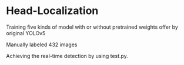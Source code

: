 # Head-Localization

Training five kinds of model with or without pretrained weights offer by original YOLOv5

Manually labeled 432 images

Achieving the real-time detection by using test.py. 
